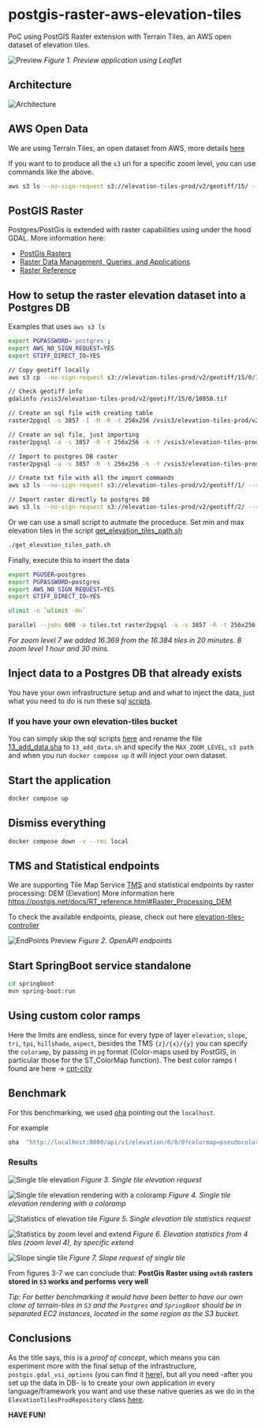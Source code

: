 # postgis-raster-aws-elevation-tiles

PoC using PostGIS Raster extension with Terrain Tiles, an AWS open dataset of elevation tiles.

![Preview](/images/aws_elevation_preview.webp)
*Figure 1. Preview application using Leaflet*

## Architecture

![Architecture](/images/architecture.png)

## AWS Open Data

We are using Terrain Tiles, an open dataset from AWS, more details [here](https://registry.opendata.aws/terrain-tiles/)

If you want to to produce all the `s3` uri for a specific zoom level, you can use commands like the above.

```bash
aws s3 ls --no-sign-request s3://elevation-tiles-prod/v2/geotiff/15/ --recursive | awk '{print $4}' | sed 's/^/\/vsis3\/elevation-tiles-prod\//' > elevation-tiles-prod.txt
```

## PostGIS Raster

Postgres/PostGis is extended with raster capabilities using under the hood GDAL. More information here:

- [PostGis Rasters](https://postgis.net/workshops/de/postgis-intro/rasters.html)
- [Raster Data Management, Queries, and Applications](https://postgis.net/docs/using_raster_dataman.html)
- [Raster Reference](https://postgis.net/docs/RT_reference.html)

## How to setup the raster elevation dataset into a Postgres DB

Examples that uses `aws s3 ls`

```bash
export PGPASSWORD='postgres';
export AWS_NO_SIGN_REQUEST=YES
export GTIFF_DIRECT_IO=YES

// Copy geotiff locally
aws s3 cp --no-sign-request s3://elevation-tiles-prod/v2/geotiff/15/0/10850.tif 10850.tif

// Check geotiff info
gdalinfo /vsis3/elevation-tiles-prod/v2/geotiff/15/0/10850.tif

// Create an sql file with creating table
raster2pgsql -s 3857 -I -M -R -t 256x256 /vsis3/elevation-tiles-prod/v2/geotiff/15/0/10850.tif elevation_tiles_prod > inject_data_with_creating_table.sql

// Create an sql file, just importing
raster2pgsql -a -s 3857 -R -t 256x256 -k -Y /vsis3/elevation-tiles-prod/v2/geotiff/15/0/10850.tif elevation_tiles_prod > inject_data.sql

// Import to postgres DB raster
raster2pgsql -a -s 3857 -R -t 256x256 -k -Y /vsis3/elevation-tiles-prod/v2/geotiff/15/0/10850.tif elevation_tiles_prod | psql -h localhost -p 5432 -U postgres -d postgres

// Create txt file with all the import commands
aws s3 ls --no-sign-request s3://elevation-tiles-prod/v2/geotiff/1/ --recursive | awk '{print "raster2pgsql -a -s 3857 -R -t 256x256 -k -Y /vsis3/elevation-tiles-prod/" $4 " elevation_tiles_prod | psql -h localhost -p 5432 -U postgres -d postgres"}' >> inject_tiles_into_db_for_specific_zoom_level.txt

// Import raster directly to postgres DB
aws s3 ls --no-sign-request s3://elevation-tiles-prod/v2/geotiff/2/ --recursive | awk '{print "raster2pgsql -a -s 3857 -R -t 256x256 -k -Y /vsis3/elevation-tiles-prod/" $4 " elevation_tiles_prod | psql -h localhost -p 5432 -U postgres -d postgres"}' | bash
```

Or we can use a small script to autmate the proceduce. Set min and max elevation tiles in the script [get_elevation_tiles_path.sh](/get_elevation_tiles_path.sh)

```bash
./get_elevation_tiles_path.sh
```

Finally, execute this to insert the data

```bash
export PGUSER=postgres
export PGPASSWORD=postgres
export AWS_NO_SIGN_REQUEST=YES
export GTIFF_DIRECT_IO=YES

ulimit -n `ulimit -Hn`

parallel --jobs 600 -a tiles.txt raster2pgsql -a -s 3857 -R -t 256x256 -k -Y {} elevation_tiles_prod | psql -h localhost -p 5432 -U postgres -d postgres
```

*For zoom level 7 we added 16.369 from the 16.384 tiles in 20 minutes.
8 zoom level 1 hour and 30 mins.*

## Inject data to a Postgres DB that already exists

You have your own infrastructure setup and and what to inject the data, just what you need to do is run these sql [scripts](/scripts/).

### If you have your own elevation-tiles bucket

You can simply skip the sql scripts [here](/scripts/) and rename the file [13_add_data.sha](/scripts/13_add_data.sha) to `13_add_data.sh` and specify the `MAX_ZOOM_LEVEL`, `s3 path` and when you run `docker compose up` it will inject your own dataset.

## Start the application

```bash
docker compose up
```

## Dismiss everything

```bash
docker compose down -v --rmi local
```

## TMS and Statistical endpoints

We are supporting Tile Map Service [TMS](https://en.wikipedia.org/wiki/Tile_Map_Service) and statistical endpoints by raster processing: DEM (Elevation)
More information here <https://postgis.net/docs/RT_reference.html#Raster_Processing_DEM>

To check the available endpoints, please, check out here [elevation-tiles-controller](http://localhost:8080/swagger-ui/index.html)

![EndPoints Preview](/images/preview-service-api.jpeg)
*Figure 2. OpenAPI endpoints*

## Start SpringBoot service standalone

```bash
cd springboot
mvn spring-boot:run
```

## Using custom color ramps

Here the limits are endless, since for every type of layer `elevation`, `slope`, `tri`, `tpi`, `hillshade`, `aspect`, besides the TMS `{z}/{x}/{y}` you can specify the `coloramp`, by passing in `pg` format (Color-maps used by PostGIS, in particular those for the ST_ColorMap function). The best color ramps I found are here -> [cpt-city](http://soliton.vm.bytemark.co.uk/pub/cpt-city/)

## Benchmark

For this benchmarking, we used [oha](https://github.com/hatoo/oha) pointing out the `localhost`.

For example

```bash
oha  "http://localhost:8080/api/v1/elevation/0/0/0?colormap=pseudocolor"
```

### Results

![Single tile elevation](/images/benchmark-elevation.png)
*Figure 3. Single tile elevation request*

![Single tile elevation rendering with a coloramp](/images/benchmark-elevation-coloramp.png)
*Figure 4. Single tile elevation rendering with a coloramp*

![Statistics of elevation tile](/images/benchmark-elevation-statistics.png)
*Figure 5. Single elevation tile statistics request*

![Statistics by zoom level and extend](/images/bechmark-elevation-statistics-extend.png)
*Figure 6. Elevation statistics from 4 tiles (zoom level 4), by specific extend*

![Slope single tile](/images/bechmark-slope.png)
*Figure 7. Slope request of single tile*

From figures 3-7 we can conclude that: **PostGis Raster using `outdb` rasters stored in `S3` works and performs very well**

*Tip: For better benchmarking it would have been better to have our own clone of terrain-tiles in `S3` and the `Postgres` and `SpringBoot` should be in separated EC2 instances, located in the same region as the S3 bucket.*

## Conclusions

As the title says, this is a *proof of concept*, which means you can experiment more with the final setup of the infrastructure, `postgis.gdal_vsi_options` (you can find it [here](docker-compose.yaml#52)), but all you need -after you set up the data in DB- is to create your own application in every language/framework you want and use these native queries as we do in the `ElevationTilesProdRepository` class [here](/springboot/src/main/java/com/mapserver/elevationtiles/repository/ElevationTilesProdRepository.java).

**HAVE FUN!**

